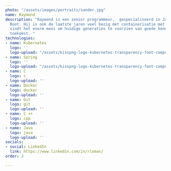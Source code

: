 ```yaml
---
photo: "/assets/images/portraits/sander.jpg"
name: Raymond
description: "Raymond is een senior programmeur,  gespecialiseerd in Java en Spring
  Boot. Hij is ook de laatste jaren veel bezig met containerisatie met Docker en Kubernetes.\nHij
  vindt het enorm mooi om huidige generaties te voorzien van goede kennis voor de
  toekomst. "
technologies:
- name: Kubernetes
  logo: ''
  logo-upload: "/assets/kisspng-logo-kubernetes-transparency-font-computer-softwar-5c6d56116f6969-6604844515506693294564.jpg"
- name: Spring
  logo: ''
  logo-upload: "/assets/kisspng-logo-kubernetes-transparency-font-computer-softwar-5c6d56116f6969-6604844515506693294564.png"
- name: C
  logo: c
  logo-upload: ''
- name: Docker
  logo: docker
  logo-upload: ''
- name: Git
  logo: git
  logo-upload: ''
- name: C ++
  logo: cpp
  logo-upload: ''
- name: Java
  logo: java
  logo-upload: ''
socials:
- social: LinkedIn
  link: https://www.linkedin.com/in/rloman/
order: 2

---
```

